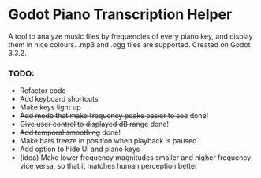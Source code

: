 # Godot Piano Transcription Helper
A tool to analyze music files by frequencies of every piano key, and display them in nice colours.
.mp3 and .ogg files are supported.
Created on Godot 3.3.2.


### TODO:
- Refactor code
- Add keyboard shortcuts
- Make keys light up
- ~~Add mode that make frequency peaks easier to see~~ done!
- ~~Give user control to displayed dB range~~ done!
- ~~Add temporal smoothing~~ done!
- Make bars freeze in position when playback is paused
- Add option to hide UI and piano keys
- (idea) Make lower frequency magnitudes smaller and higher frequency vice versa, so that it matches human perception better
